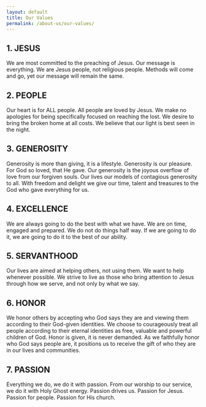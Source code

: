 ```yaml
---
layout: default
title: Our Values
permalink: /about-us/our-values/
---
```


## 1. JESUS
We are most committed to the preaching of Jesus. Our message is everything. We are Jesus people, not religious people. Methods will come and go, yet our message will remain the same.

## 2. PEOPLE
Our heart is for ALL people. All people are loved by Jesus. We make no apologies for being specifically focused on reaching the lost. We desire to bring the broken home at all costs. We believe that our light is best seen in the night.

## 3. GENEROSITY
Generosity is more than giving, it is a lifestyle. Generosity is our pleasure. For God so loved, that He gave. Our generosity is the joyous overflow of love from our forgiven souls. Our lives our models of contagious generosity to all. With freedom and delight we give our time, talent and treasures to the God who gave everything for us.

## 4. EXCELLENCE
We are always going to do the best with what we have. We are on time, engaged and prepared. We do not do things half way. If we are going to do it, we are going to do it to the best of our ability.

## 5. SERVANTHOOD
Our lives are aimed at helping others, not using them. We want to help whenever possible. We strive to live as those who bring attention to Jesus through how we serve, and not only by what we say.

## 6. HONOR
We honor others by accepting who God says they are and viewing them according to their God-given identities.  We choose to courageously treat all people according to their eternal identities as free, valuable and powerful children of God.  Honor is given, it is never demanded. As we faithfully  honor who God says people are, it positions us to receive the gift of who they are in our lives and communities.

## 7. PASSION
Everything we do, we do it with passion. From our worship to our service, we do it with Holy Ghost energy. Passion drives us. Passion for Jesus. Passion for people. Passion for His church.